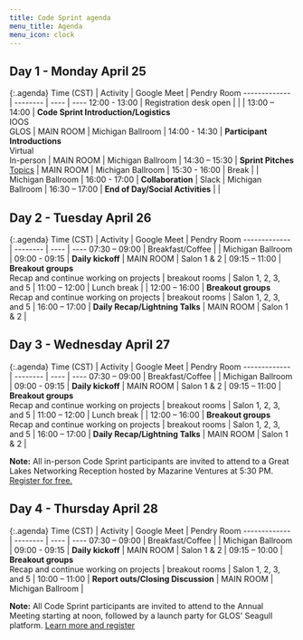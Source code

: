 ```yaml
---
title: Code Sprint agenda
menu_title: Agenda
menu_icon: clock
---
```


## Day 1 - Monday April 25

{:.agenda}
Time (CST)    | Activity | Google Meet | Pendry Room
------------- | -------- | ---- | ----
12:00 - 13:00 | Registration desk open |  |  |
13:00 – 14:00 | **Code Sprint Introduction/Logistics**<br>IOOS<br>GLOS | MAIN ROOM | Michigan Ballroom |
14:00 - 14:30 | **Participant Introductions**<br>Virtual<br>In-person | MAIN ROOM | Michigan Ballroom |
14:30 – 15:30 | **Sprint Pitches**<br>[Topics](https://ioos.github.io/ioos-code-sprint/topics/) | MAIN ROOM | Michigan Ballroom |
15:30 - 16:00 | Break | | Michigan Ballroom |
16:00 - 17:00 | **Collaboration** | Slack | Michigan Ballroom |
16:30 – 17:00 | **End of Day/Social Activities** |  |

## Day 2 - Tuesday April 26

{:.agenda}
Time (CST)    | Activity | Google Meet | Pendry Room
------------- | -------- | ---- | ----
07:30 – 09:00 | Breakfast/Coffee |  | Michigan Ballroom | 
09:00 - 09:15 | **Daily kickoff** | MAIN ROOM | Salon 1 & 2 |
09:15 – 11:00 | **Breakout groups**<br>Recap and continue working on projects | breakout rooms | Salon 1, 2, 3, and 5 |
11:00 – 12:00 | Lunch break | |
12:00 – 16:00 | **Breakout groups**<br>Recap and continue working on projects | breakout rooms | Salon 1, 2, 3, and 5 |
16:00 – 17:00 | **Daily Recap/Lightning Talks** | MAIN ROOM | Salon 1 & 2 |

## Day 3 - Wednesday April 27

{:.agenda}
Time (CST)    | Activity | Google Meet | Pendry Room
------------- | -------- | ---- | ----
07:30 – 09:00 | Breakfast/Coffee |  | Michigan Ballroom |
09:00 - 09:15 | **Daily kickoff** | MAIN ROOM | Salon 1 & 2 |
09:15 – 11:00 | **Breakout groups**<br>Recap and continue working on projects | breakout rooms | Salon 1, 2, 3, and 5 |
11:00 – 12:00 | Lunch break |  |
12:00 – 16:00 | **Breakout groups**<br>Recap and continue working on projects | breakout rooms | Salon 1, 2, 3, and 5 |
16:00 – 17:00 | **Daily Recap/Lightning Talks** | MAIN ROOM | Salon 1 & 2 |


__Note:__ All in-person Code Sprint participants are invited to attend to a Great Lakes Networking Reception hosted by Mazarine Ventures at 5:30 PM. [Register for free.](https://glos.org/wp-content/uploads/2022/04/Reception-by-Mazarine-Ventures-Glosapalooza.pdf)

## Day 4 - Thursday April 28

{:.agenda}
Time (CST)    | Activity | Google Meet | Pendry Room
------------- | -------- | ---- | ----
07:30 – 09:00 | Breakfast/Coffee |  | Michigan Ballroom |
09:00 - 09:15 | **Daily kickoff** | MAIN ROOM | Salon 1 & 2 |
09:15 – 10:00 | **Breakout groups**<br>Recap and continue working on projects | breakout rooms | Salon 1, 2, 3, and 5 |
10:00 – 11:00 | **Report outs/Closing Discussion** | MAIN ROOM | Michigan Ballroom |

__Note:__ All Code Sprint participants are invited to attend to the Annual Meeting starting at noon, followed by a launch party for GLOS' Seagull platform. [Learn more and register](https://glos.org/glosapalooza/)
